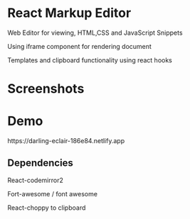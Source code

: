 # React Markup Editor

<p>Web Editor for viewing, HTML,CSS and JavaScript Snippets</p>
<p>Using iframe component for rendering document</p>
<p>Templates and clipboard functionality using react hooks</p>

<h1>Screenshots</h1>


<h1>Demo</h1>
https://darling-eclair-186e84.netlify.app

<h2>Dependencies</h2>
  <p>React-codemirror2</p>
<p>Fort-awesome / font awesome</p>
<p>React-choppy to clipboard</p>
